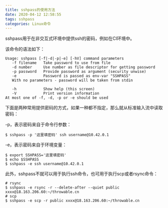 ```yaml
---
title: sshpass的使用方法
date: 2020-04-12 12:58:55
tags: sshpass
categories: Linux命令
---
```


sshpass用于在非交互式环境中提供ssh的密码，例如在CI环境中。

该命令的语法如下：

<!--more-->

```text
Usage: sshpass [-f|-d|-p|-e] [-hV] command parameters
   -f filename   Take password to use from file
   -d number     Use number as file descriptor for getting password
   -p password   Provide password as argument (security unwise)
   -e            Password is passed as env-var "SSHPASS"
   With no parameters - password will be taken from stdin

   -h            Show help (this screen)
   -V            Print version information
At most one of -f, -d, -p or -e should be used
```

下面是两种常用提供密码的方式，如果一种都不指定，那么就从标准输入流中读取密码：

-p，表示密码来自于命令行参数：

```text
$ sshpass -p '这里填密码' ssh username@10.42.0.1
```

-e，表示密码来自于环境变量：

```text
$ export SSHPASS='这里填密码'
$ echo $SSHPASS
$ sshpass -e ssh username@10.42.0.1
```

此外，sshpass不就可以用于执行ssh命令，也可用于执行scp或者rsync命令：

```shell
# rsync
$ sshpass -e rsync -r --delete-after --quiet public xxxx@18.163.206.60:~/throwable.cn
# scp
$ sshpass -e scp -r public xxxx@18.163.206.60:~/throwable.cn
```

